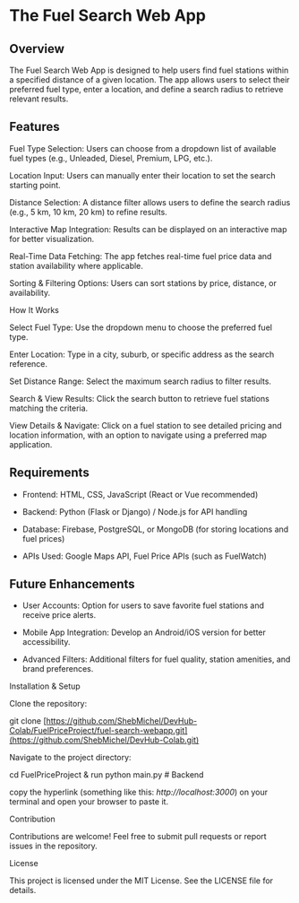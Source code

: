 # The Fuel Search Web App  

## Overview

The Fuel Search Web App is designed to help users find fuel stations within a specified distance of a given location. The app allows users to select their preferred fuel type, enter a location, and define a search radius to retrieve relevant results.

## Features

Fuel Type Selection: Users can choose from a dropdown list of available fuel types (e.g., Unleaded, Diesel, Premium, LPG, etc.).

Location Input: Users can manually enter their location to set the search starting point.

Distance Selection: A distance filter allows users to define the search radius (e.g., 5 km, 10 km, 20 km) to refine results.

Interactive Map Integration: Results can be displayed on an interactive map for better visualization.

Real-Time Data Fetching: The app fetches real-time fuel price data and station availability where applicable.

Sorting & Filtering Options: Users can sort stations by price, distance, or availability.

How It Works

Select Fuel Type: Use the dropdown menu to choose the preferred fuel type.

Enter Location: Type in a city, suburb, or specific address as the search reference.

Set Distance Range: Select the maximum search radius to filter results.

Search & View Results: Click the search button to retrieve fuel stations matching the criteria.

View Details & Navigate: Click on a fuel station to see detailed pricing and location information, with an option to navigate using a preferred map application.

## Requirements

- Frontend: HTML, CSS, JavaScript (React or Vue recommended)

- Backend: Python (Flask or Django) / Node.js for API handling

- Database: Firebase, PostgreSQL, or MongoDB (for storing locations and fuel prices)

- APIs Used: Google Maps API, Fuel Price APIs (such as FuelWatch)

## Future Enhancements

- User Accounts: Option for users to save favorite fuel stations and receive price alerts.

- Mobile App Integration: Develop an Android/iOS version for better accessibility.

- Advanced Filters: Additional filters for fuel quality, station amenities, and brand preferences.

Installation & Setup

Clone the repository:

git clone [https://github.com/ShebMichel/DevHub-Colab/FuelPriceProject/fuel-search-webapp.git](https://github.com/ShebMichel/DevHub-Colab.git)

Navigate to the project directory:

cd FuelPriceProject 
& 
run python main.py # Backend

copy the hyperlink (something like this:  *http://localhost:3000*) on your terminal and open your browser to paste it.

Contribution

Contributions are welcome! Feel free to submit pull requests or report issues in the repository.

License

This project is licensed under the MIT License. See the LICENSE file for details.


